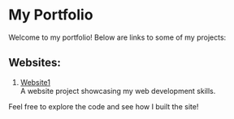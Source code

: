 # My Portfolio

Welcome to my portfolio! Below are links to some of my projects:

## Websites:

1. [Website1](https://github.com/MLB1996/Website1)  
   A website project showcasing my web development skills.

Feel free to explore the code and see how I built the site!
